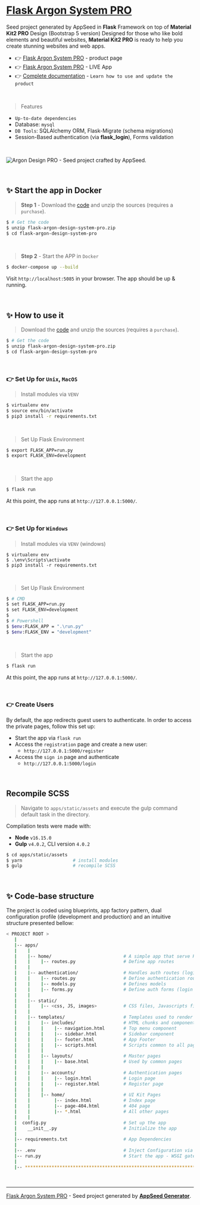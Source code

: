 # [Flask Argon System PRO](https://appseed.us/product/argon-design-system-pro/flask/)

Seed project generated by AppSeed in **Flask** Framework on top of **Material Kit2 PRO** Design (Bootstrap 5 version) Designed for those who like bold elements and beautiful websites, **Material Kit2 PRO** is ready to help you create stunning websites and web apps. 

- 👉 [Flask Argon System PRO](https://appseed.us/product/argon-design-system-pro/flask/) - product page
- 👉 [Flask Argon System PRO](https://flask-argon-design-system-pro.appseed-srv1.com/) - LIVE App
- 👉 [Complete documentation](https://docs.appseed.us/boilerplate-code/boilerplate-flask) - `Learn how to use and update the product`
  
<br />

> Features

- `Up-to-date dependencies`
- Database: `mysql`
- `DB Tools`: SQLAlchemy ORM, Flask-Migrate (schema migrations)
- Session-Based authentication (via **flask_login**), Forms validation

<br />

![Argon Design PRO - Seed project crafted by AppSeed.](https://user-images.githubusercontent.com/51070104/187922792-7f7c8bb9-25a5-4129-a0fe-6bbfba82501d.png)

<br />

## ✨ Start the app in Docker

> **Step 1** - Download the [code](https://appseed.us/product/argon-design-system-pro/flask/) and unzip the sources (requires a `purchase`). 

```bash
$ # Get the code
$ unzip flask-argon-design-system-pro.zip
$ cd flask-argon-design-system-pro
```

<br />

> **Step 2** - Start the APP in `Docker`

```bash
$ docker-compose up --build 
```

Visit `http://localhost:5085` in your browser. The app should be up & running.

<br />


## ✨ How to use it

> Download the [code](https://appseed.us/product/argon-design-system-pro/flask/) and unzip the sources (requires a `purchase`). 

```bash
$ # Get the code
$ unzip flask-argon-design-system-pro.zip
$ cd flask-argon-design-system-pro
```

<br />

### 👉 Set Up for `Unix`, `MacOS` 

> Install modules via `VENV`  

```bash
$ virtualenv env
$ source env/bin/activate
$ pip3 install -r requirements.txt
```

<br />

> Set Up Flask Environment

```bash
$ export FLASK_APP=run.py
$ export FLASK_ENV=development
```

<br />

> Start the app

```bash
$ flask run
```

At this point, the app runs at `http://127.0.0.1:5000/`. 

<br />

### 👉 Set Up for `Windows` 

> Install modules via `VENV` (windows) 

```
$ virtualenv env
$ .\env\Scripts\activate
$ pip3 install -r requirements.txt
```

<br />

> Set Up Flask Environment

```bash
$ # CMD 
$ set FLASK_APP=run.py
$ set FLASK_ENV=development
$
$ # Powershell
$ $env:FLASK_APP = ".\run.py"
$ $env:FLASK_ENV = "development"
```

<br />

> Start the app

```bash
$ flask run
```

At this point, the app runs at `http://127.0.0.1:5000/`. 

<br />

### 👉 Create Users

By default, the app redirects guest users to authenticate. In order to access the private pages, follow this set up: 

- Start the app via `flask run`
- Access the `registration` page and create a new user:
  - `http://127.0.0.1:5000/register`
- Access the `sign in` page and authenticate
  - `http://127.0.0.1:5000/login`

<br />

## Recompile SCSS

> Navigate to `apps/static/assets` and execute the gulp command default task in the directory. 

Compilation tests were made with:

- **Node** `v16.15.0`
- **Gulp** `v4.0.2`, CLI version `4.0.2`

```bash
$ cd apps/static/assets
$ yarn                   # install modules
$ gulp                   # recompile SCSS
```

<br />

## ✨ Code-base structure

The project is coded using blueprints, app factory pattern, dual configuration profile (development and production) and an intuitive structure presented bellow:

```bash
< PROJECT ROOT >
   |
   |-- apps/
   |    |
   |    |-- home/                           # A simple app that serve HTML files
   |    |    |-- routes.py                  # Define app routes
   |    |
   |    |-- authentication/                 # Handles auth routes (login and register)
   |    |    |-- routes.py                  # Define authentication routes  
   |    |    |-- models.py                  # Defines models  
   |    |    |-- forms.py                   # Define auth forms (login and register) 
   |    |
   |    |-- static/
   |    |    |-- <css, JS, images>          # CSS files, Javascripts files
   |    |
   |    |-- templates/                      # Templates used to render pages
   |    |    |-- includes/                  # HTML chunks and components
   |    |    |    |-- navigation.html       # Top menu component
   |    |    |    |-- sidebar.html          # Sidebar component
   |    |    |    |-- footer.html           # App Footer
   |    |    |    |-- scripts.html          # Scripts common to all pages
   |    |    |
   |    |    |-- layouts/                   # Master pages
   |    |    |    |-- base.html             # Used by common pages
   |    |    |
   |    |    |-- accounts/                  # Authentication pages
   |    |    |    |-- login.html            # Login page
   |    |    |    |-- register.html         # Register page
   |    |    |
   |    |    |-- home/                      # UI Kit Pages
   |    |         |-- index.html            # Index page
   |    |         |-- page-404.html         # 404 page
   |    |         |-- *.html                # All other pages
   |    |    
   |  config.py                             # Set up the app
   |    __init__.py                         # Initialize the app
   |
   |-- requirements.txt                     # App Dependencies
   |
   |-- .env                                 # Inject Configuration via Environment
   |-- run.py                               # Start the app - WSGI gateway
   |
   |-- ************************************************************************
```

<br />

---
 [Flask Argon System PRO](https://appseed.us/product/argon-design-system-pro/flask/) - Seed project generated by **[AppSeed Generator](https://appseed.us/generator/)**.
